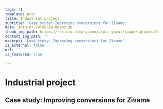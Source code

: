 ```yaml
---
tags: []
template: post
title: Industrial project
subtitle: 'Case study: Improving conversions for Zivame'
date: 2019-07-09T00:00:00+05:30
thumb_img_path: https://res.cloudinary.com/arpit-goyal/image/upload/v1562772588/9.jpg
content_img_path: ''
excerpt: 'Case study: Improving conversions for Zivame'
is_external: false
url: ''
is_featured: true

---
```

# Industrial project

## Case study: Improving conversions for Zivame